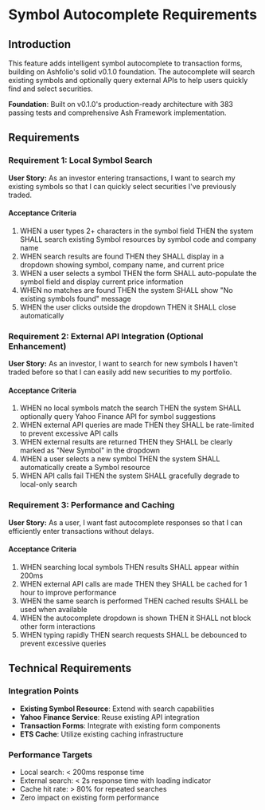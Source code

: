 # Symbol Autocomplete Requirements

## Introduction

This feature adds intelligent symbol autocomplete to transaction forms, building on Ashfolio's solid v0.1.0 foundation. The autocomplete will search existing symbols and optionally query external APIs to help users quickly find and select securities.

**Foundation**: Built on v0.1.0's production-ready architecture with 383 passing tests and comprehensive Ash Framework implementation.

## Requirements

### Requirement 1: Local Symbol Search

**User Story:** As an investor entering transactions, I want to search my existing symbols so that I can quickly select securities I've previously traded.

#### Acceptance Criteria

1. WHEN a user types 2+ characters in the symbol field THEN the system SHALL search existing Symbol resources by symbol code and company name
2. WHEN search results are found THEN they SHALL display in a dropdown showing symbol, company name, and current price
3. WHEN a user selects a symbol THEN the form SHALL auto-populate the symbol field and display current price information
4. WHEN no matches are found THEN the system SHALL show "No existing symbols found" message
5. WHEN the user clicks outside the dropdown THEN it SHALL close automatically

### Requirement 2: External API Integration (Optional Enhancement)

**User Story:** As an investor, I want to search for new symbols I haven't traded before so that I can easily add new securities to my portfolio.

#### Acceptance Criteria

1. WHEN no local symbols match the search THEN the system SHALL optionally query Yahoo Finance API for symbol suggestions
2. WHEN external API queries are made THEN they SHALL be rate-limited to prevent excessive API calls
3. WHEN external results are returned THEN they SHALL be clearly marked as "New Symbol" in the dropdown
4. WHEN a user selects a new symbol THEN the system SHALL automatically create a Symbol resource
5. WHEN API calls fail THEN the system SHALL gracefully degrade to local-only search

### Requirement 3: Performance and Caching

**User Story:** As a user, I want fast autocomplete responses so that I can efficiently enter transactions without delays.

#### Acceptance Criteria

1. WHEN searching local symbols THEN results SHALL appear within 200ms
2. WHEN external API calls are made THEN they SHALL be cached for 1 hour to improve performance
3. WHEN the same search is performed THEN cached results SHALL be used when available
4. WHEN the autocomplete dropdown is shown THEN it SHALL not block other form interactions
5. WHEN typing rapidly THEN search requests SHALL be debounced to prevent excessive queries

## Technical Requirements

### Integration Points

- **Existing Symbol Resource**: Extend with search capabilities
- **Yahoo Finance Service**: Reuse existing API integration
- **Transaction Forms**: Integrate with existing form components
- **ETS Cache**: Utilize existing caching infrastructure

### Performance Targets

- Local search: < 200ms response time
- External search: < 2s response time with loading indicator
- Cache hit rate: > 80% for repeated searches
- Zero impact on existing form performance
